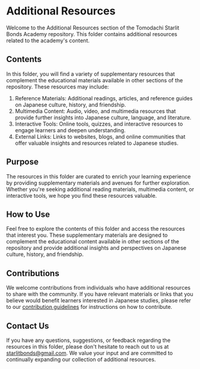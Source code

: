 # Additional Resources

Welcome to the Additional Resources section of the Tomodachi Starlit Bonds Academy repository. This folder contains additional resources related to the academy's content.

## Contents

In this folder, you will find a variety of supplementary resources that complement the educational materials available in other sections of the repository. These resources may include:

1. Reference Materials: Additional readings, articles, and reference guides on Japanese culture, history, and friendship.
2. Multimedia Content: Audio, video, and multimedia resources that provide further insights into Japanese culture, language, and literature.
3. Interactive Tools: Online tools, quizzes, and interactive resources to engage learners and deepen understanding.
4. External Links: Links to websites, blogs, and online communities that offer valuable insights and resources related to Japanese studies.

## Purpose

The resources in this folder are curated to enrich your learning experience by providing supplementary materials and avenues for further exploration. Whether you're seeking additional reading materials, multimedia content, or interactive tools, we hope you find these resources valuable.

## How to Use

Feel free to explore the contents of this folder and access the resources that interest you. These supplementary materials are designed to complement the educational content available in other sections of the repository and provide additional insights and perspectives on Japanese culture, history, and friendship.

## Contributions

We welcome contributions from individuals who have additional resources to share with the community. If you have relevant materials or links that you believe would benefit learners interested in Japanese studies, please refer to our [contribution guidelines](../CONTRIBUTING.md) for instructions on how to contribute.

## Contact Us

If you have any questions, suggestions, or feedback regarding the resources in this folder, please don't hesitate to reach out to us at starlitbonds@gmail.com. We value your input and are committed to continually expanding our collection of additional resources.
